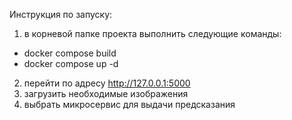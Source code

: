 Инструкция по запуску:
1. в корневой папке проекта выполнить следующие команды:
 - docker compose build
 - docker compose up -d
2. перейти по адресу http://127.0.0.1:5000
3. загрузить необходимые изображения
4. выбрать микросервис для выдачи предсказания
